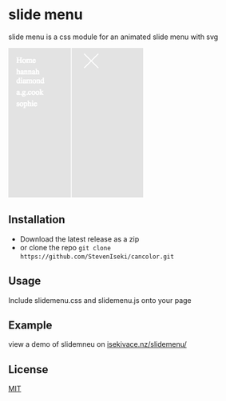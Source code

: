 # slide menu

slide menu is a css module for an animated slide menu with svg

![](screenshot.png)

## Installation

- Download the latest release as a zip
- or clone the repo `git clone https://github.com/StevenIseki/cancolor.git`

## Usage

Include slidemenu.css and slidemenu.js onto your page

## Example

view a demo of slidemneu on [isekivace.nz/slidemenu/](http://isekivace.nz/slidemenu/)

## License

[MIT](http://isekivacenz.mit-license.org/)
